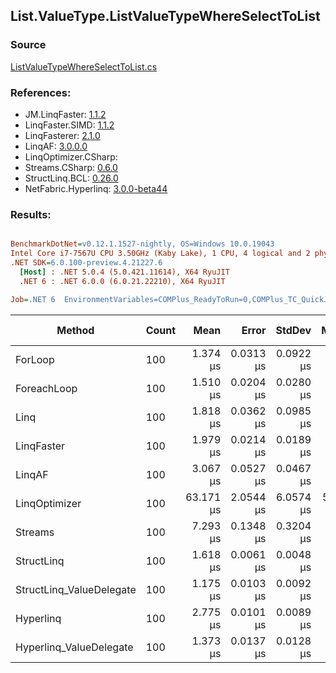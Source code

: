 ﻿## List.ValueType.ListValueTypeWhereSelectToList

### Source
[ListValueTypeWhereSelectToList.cs](../LinqBenchmarks/List/ValueType/ListValueTypeWhereSelectToList.cs)

### References:
- JM.LinqFaster: [1.1.2](https://www.nuget.org/packages/JM.LinqFaster/1.1.2)
- LinqFaster.SIMD: [1.1.2](https://www.nuget.org/packages/LinqFaster.SIMD/1.0.3)
- LinqFasterer: [2.1.0](https://www.nuget.org/packages/LinqFasterer/2.1.0)
- LinqAF: [3.0.0.0](https://www.nuget.org/packages/LinqAF/3.0.0.0)
- LinqOptimizer.CSharp: [](https://www.nuget.org/packages/LinqOptimizer.CSharp/)
- Streams.CSharp: [0.6.0](https://www.nuget.org/packages/Streams.CSharp/0.6.0)
- StructLinq.BCL: [0.26.0](https://www.nuget.org/packages/StructLinq/0.26.0)
- NetFabric.Hyperlinq: [3.0.0-beta44](https://www.nuget.org/packages/NetFabric.Hyperlinq/3.0.0-beta44)

### Results:
``` ini

BenchmarkDotNet=v0.12.1.1527-nightly, OS=Windows 10.0.19043
Intel Core i7-7567U CPU 3.50GHz (Kaby Lake), 1 CPU, 4 logical and 2 physical cores
.NET SDK=6.0.100-preview.4.21227.6
  [Host] : .NET 5.0.4 (5.0.421.11614), X64 RyuJIT
  .NET 6 : .NET 6.0.0 (6.0.21.22210), X64 RyuJIT

Job=.NET 6  EnvironmentVariables=COMPlus_ReadyToRun=0,COMPlus_TC_QuickJitForLoops=1,COMPlus_TieredPGO=1  Runtime=.NET 6.0  

```
|                   Method | Count |      Mean |     Error |    StdDev |    Median | Ratio | RatioSD |   Gen 0 |   Gen 1 | Gen 2 | Allocated |
|------------------------- |------ |----------:|----------:|----------:|----------:|------:|--------:|--------:|--------:|------:|----------:|
|                  ForLoop |   100 |  1.374 μs | 0.0313 μs | 0.0922 μs |  1.324 μs |  1.00 |    0.00 |  3.8605 |       - |     - |      8 KB |
|              ForeachLoop |   100 |  1.510 μs | 0.0204 μs | 0.0280 μs |  1.512 μs |  1.01 |    0.06 |  3.8605 |       - |     - |      8 KB |
|                     Linq |   100 |  1.818 μs | 0.0362 μs | 0.0985 μs |  1.842 μs |  1.32 |    0.09 |  4.0436 |       - |     - |      8 KB |
|               LinqFaster |   100 |  1.979 μs | 0.0214 μs | 0.0189 μs |  1.983 μs |  1.33 |    0.08 |  5.5389 |       - |     - |     11 KB |
|                   LinqAF |   100 |  3.067 μs | 0.0527 μs | 0.0467 μs |  3.063 μs |  2.07 |    0.12 |  3.8605 |       - |     - |      8 KB |
|            LinqOptimizer |   100 | 63.171 μs | 2.0544 μs | 6.0574 μs | 59.109 μs | 46.09 |    4.65 | 58.0444 | 14.4653 |     - |    158 KB |
|                  Streams |   100 |  7.293 μs | 0.1348 μs | 0.3204 μs |  7.116 μs |  5.25 |    0.24 |  4.1199 |       - |     - |      8 KB |
|               StructLinq |   100 |  1.618 μs | 0.0061 μs | 0.0048 μs |  1.619 μs |  1.10 |    0.07 |  1.7262 |       - |     - |      4 KB |
| StructLinq_ValueDelegate |   100 |  1.175 μs | 0.0103 μs | 0.0092 μs |  1.173 μs |  0.79 |    0.05 |  1.6766 |       - |     - |      3 KB |
|                Hyperlinq |   100 |  2.775 μs | 0.0101 μs | 0.0089 μs |  2.775 μs |  1.87 |    0.12 |  1.6747 |       - |     - |      3 KB |
|  Hyperlinq_ValueDelegate |   100 |  1.373 μs | 0.0137 μs | 0.0128 μs |  1.374 μs |  0.92 |    0.06 |  1.6766 |       - |     - |      3 KB |
